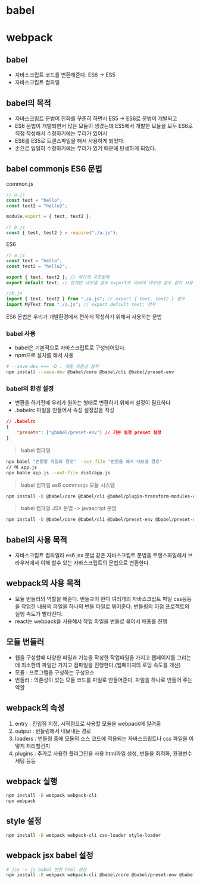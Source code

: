 # babel
# webpack

## babel
- 자바스크립트 코드를 변환해준다. ES6 -> ES5
- 자바스크립트 컴파일

## babel의 목적
- 자바스크립트 문법이 진화를 꾸준히 하면서 ES5 -> ES6로 문법이 개발되고
- ES6 문법이 개발되면서 많은 모듈이 생겼는데 ES5에서 개발한 모듈을 모두 ES6로 직접 작성해서 수정하기에는 무리가 있어서
- ES6를 ES5로 트랜스파일을 해서 사용하게 되었다.
- 손으로 일일히 수정하기에는 무리가 있기 때문에 탄생하게 되었다.

## babel commonjs ES6 문법

common.js
```js
// a.js
const text = "hello";
const text2 = "hello2";

module.export = { text, text2 };

// b.js
const { test, test2 } = require("./a.js");
```

ES6
```js
// a.js
const text = "hello";
const text2 = "hello2";

export { text, text2 }; // 여러개 구조분해
export default text; // 한개만 내보낼 경우 export로 여러개 내보낸 경우 같이 사용 불가

//b.js
import { text, text2 } from "./a.js"; // export { text, text2 } 경우
import MyText from "./a.js"; // export default text; 경우
```
ES6 문법은 우리가 개발환경에서 편하게 작성하기 위해서 사용하는 문법

### babel 사용
- babel은 기본적으로 자바스크립트로 구성되어있다.
- npm으로 설치를 해서 사용

```sh
# --save-dev === -D : 개발 의존성 설치
npm install --save-dev @babel/core @babel/cli @babel/preset-env
```

### babel의 환경 설정
- 변환을 하기전에 우리가 원하는 형태로 변환하기 위해서 설정이 필요하다
- .babelrc 파일을 만들어서 속성 설정값을 작성

```json
// .babelrc
{
    "presets": ["@babel/preset-env"] // 기본 설정 preset 설정
}
```

> babel 컴파일
```sh
npx babel "변환할 파일의 경로" --out-file "변환을 해서 내보낼 경로"
// 예 app.js
npx bable app.js --out-file dist/app.js
```

> babel 컴파일 es6 commonjs 모듈 시스템
```sh
npm install -D @babel/core @babel/cli @babel/plugin-transform-modules-commonjs
```

> babel 컴파일 JSX 문법 -> javascript 문법
```sh
npm install -D @babel/core @babel/cli @babel/preset-env @babel/preset-react
```

## babel의 사용 목적
- 자바스크립트 컴파일러 es6 jsx 문법 같은 자바스크립트 문법을 트랜스파일해서 브라우저에서 이해 할수 있는 자바스크립트의 문법으로 변환한다.

## webpack의 사용 목적
- 모듈 번들러의 역할을 해준다. 번들ㄹ이 한다 여러개의 자바스크립트 파일 css등등을 작업한 내용의 파일을 하나의 번들 파일로 묶어준다. 번들링의 이점 프로젝트의 실행 속도가 빨라진다.
- react는 webpack을 사용해서 작업 파일을 번들로 묶어서 배포를 진행

## 모듈 번들러
- 웹을 구성할때 다양한 파일과 기능을 작성한 작업파일을 가지고 웹페이지를 그리는데 최소한의 파일만 가지고 컴파일을 진행한다.(웹페이지의 로딩 속도를 개선)
- 모듈 : 프로그램을 구성하는 구성요소
- 번들러 : 의존성이 있는 모듈 코드를 파일로 만들어준다. 파일을 하나로 만들어 주는 역할

## webpack의 속성
1. entry : 진입점 지정, 시작점으로 사용할 모듈을  webpack에 알려줌
2. output : 번들링해서 내보내는 경로
3. loaders : 번들링 중에 모듈의 소스 코드에 적용되는 자바스크립트나 css 파일을 이떻게 처리할건지
4. plugins : 추가로 사용한 플러그인을 사용 html파일 생성, 번들을 최적화, 환경변수 세팅 등등

## webpack 실행
```sh
npm install -D webpack webpack-cli
npx webpack
```

## style 설정
```sh
npm install -D webpack webpack-cli css-loader style-loader
```

## webpack jsx babel 설정
```sh
# jsx -> js babel 변환 html 생성
npm install -D webpack webpack-cli @babel/core @babel/preset-env @babel/preset-react babel-loader react react-dom
```